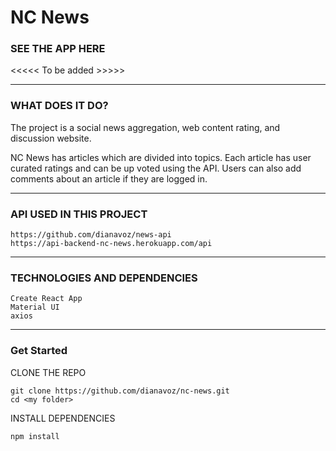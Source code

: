 # NC News 

### SEE THE APP HERE
 <<<<< To be added >>>>>

 <hr>

###  WHAT DOES IT DO?

The project is a social news aggregation, web content rating, and discussion website.

NC News has articles which are divided into topics. Each article has user curated ratings and can be up voted using the API.
Users can also add comments about an article if they are logged in.


<hr>

### API USED IN THIS PROJECT

```
https://github.com/dianavoz/news-api
https://api-backend-nc-news.herokuapp.com/api
```

<hr>

###  TECHNOLOGIES AND DEPENDENCIES

```
Create React App
Material UI
axios
```

<hr>

### Get Started

CLONE THE REPO

```
git clone https://github.com/dianavoz/nc-news.git
cd <my folder>
```

INSTALL DEPENDENCIES

```
npm install
```

